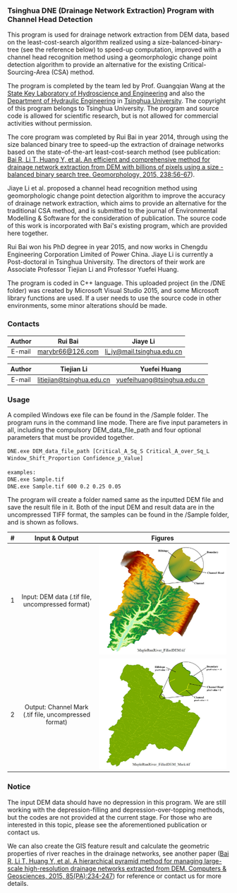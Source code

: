 ### Tsinghua DNE (Drainage Network Extraction) Program with Channel Head Detection

This program is used for drainage network extraction from DEM data, based on the least-cost-search algorithm realized using a size-balanced-binary-tree (see the reference below) to speed-up computation, improved with a channel head recognition method using a geomorphologic change point detection algorithm to provide an alternative for the existing Critical-Sourcing-Area (CSA) method.

The program is completed by the team led by Prof. Guangqian Wang at the [State Key Laboratory of Hydroscience and Engineering](http://sklhse.tsinghua.edu.cn/) and also the [Department of Hydraulic Engineering](http://www.civil.tsinghua.edu.cn/en/he/) in [Tsinghua University](http://www.tsinghua.edu.cn/publish/newthuen/index.html). The copyright of this program belongs to Tsinghua University. The program and source code is allowed for scientific research, but is not allowed for commercial activities without permission.

The core program was completed by Rui Bai in year 2014, through using the size balanced binary tree to speed-up the extraction of drainage networks based on the state-of-the-art least-cost-search method (see publication: [Bai R, Li T, Huang Y, et al. An efficient and comprehensive method for drainage network extraction from DEM with billions of pixels using a size - balanced binary search tree. Geomorphology, 2015, 238:56-67](https://www.sciencedirect.com/science/article/pii/S0169555X15001233)).

Jiaye Li et al. proposed a channel head recognition method using geomorphologic change point detection algorithm to improve the accuracy of drainage network extraction, which aims to provide an alternative for the traditional CSA method, and is submitted to the journal of Environmental Modelling & Software for the consideration of publication. The source code of this work is incorporated with Bai's existing program, which are provided here together.

Rui Bai won his PhD degree in year 2015, and now works in Chengdu Engineering Corporation Limited of Power China. Jiaye Li is currently a Post-doctoral in Tsinghua University. The directors of their work are Associate Professor Tiejian Li and Professor Yuefei Huang.

The program is coded in C++ language. This uploaded project (in the /DNE folder) was created by Microsoft Visual Studio 2015, and some Microsoft library functions are used. If a user needs to use the source code in other environments, some minor alterations should be made.


### Contacts

|Author|Rui Bai|Jiaye Li|
|:---:|:---:|:---:|
|E-mail|marybr66@126.com|li_jy@mail.tsinghua.edu.cn|

|Author|Tiejian Li|Yuefei Huang|
|:---:|:---:|:---:|
|E-mail|litiejian@tsinghua.edu.cn|yuefeihuang@tsinghua.edu.cn|

### Usage

A compiled Windows exe file can be found in the /Sample folder.
The program runs in the command line mode.
There are five input parameters in all, including the compulsory DEM_data_file_path and four optional parameters that must be provided together.

    DNE.exe DEM_data_file_path [Critical_A_Sq_S Critical_A_over_Sq_L Window_Shift_Proportion Confidence_p_Value]

    examples:
    DNE.exe Sample.tif
    DNE.exe Sample.tif 600 0.2 0.25 0.05


The program will create a folder named same as the inputted DEM file and save the result file in it. Both of the input DEM and result data are in the uncompressed TIFF format, the samples can be found in the /Sample folder, and is shown as follows.

|#|Input & Output|Figures|
|:---:|:---:|:---:|
|1|Input: DEM data (.tif file, uncompressed format)|![DEM data](Help/img/DEM.jpg "DEM data")|
|2|Output: Channel Mark (.tif file, uncompressed format)|![Channel Mark](Help/img/Mark.jpg "Channel Mark")|

### Notice

The input DEM data should have no depression in this program. We are still working with the depression-filling and depression-over-topping methods, but the codes are not provided at the current stage. For those who are interested in this topic, please see the aforementioned publication or contact us.

We can also create the GIS feature result and calculate the geometric properties of river reaches in the drainage networks, see another paper ([Bai R, Li T, Huang Y, et al. A hierarchical pyramid method for managing large-scale high-resolution drainage networks extracted from DEM. Computers & Geosciences, 2015, 85(PA):234-247](https://www.sciencedirect.com/science/article/pii/S0098300415300042)) for reference or contact us for more details.
